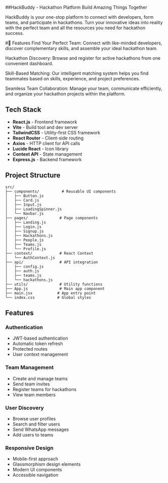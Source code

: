 ##HackBuddy - Hackathon Platform
Build Amazing Things Together 

HackBuddy is your one-stop platform to connect with developers, form teams, and participate in hackathons. Turn your innovative ideas into reality with the perfect team and all the resources you need for hackathon success.

#🚀 Features
Find Your Perfect Team:
Connect with like-minded developers, discover complementary skills, and assemble your ideal hackathon team.

Hackathon Discovery:
Browse and register for active hackathons from one convenient dashboard.

Skill-Based Matching:
Our intelligent matching system helps you find teammates based on skills, experience, and project preferences.

Seamless Team Collaboration:
Manage your team, communicate efficiently, and organize your hackathon projects within the platform.


## Tech Stack

- **React.js** - Frontend framework
- **Vite** - Build tool and dev server
- **TailwindCSS** - Utility-first CSS framework
- **React Router** - Client-side routing
- **Axios** - HTTP client for API calls
- **Lucide React** - Icon library
- **Context API** - State management
- **Express.js** - Backend framework

## Project Structure

```
src/
├── components/          # Reusable UI components
│   ├── Button.js
│   ├── Card.js
│   ├── Input.js
│   ├── LoadingSpinner.js
│   └── Navbar.js
├── pages/              # Page components
│   ├── Landing.js
│   ├── Login.js
│   ├── Signup.js
│   ├── Hackathons.js
│   ├── People.js
│   ├── Teams.js
│   └── Profile.js
├── context/            # React Context
│   └── AuthContext.js
├── api/                # API integration
│   ├── config.js
│   ├── auth.js
│   ├── teams.js
│   └── hackathons.js
├── utils/              # Utility functions
├── App.js              # Main app component
├── main.jsx           # App entry point
└── index.css          # Global styles
```

## Features

### Authentication
- JWT-based authentication
- Automatic token refresh
- Protected routes
- User context management

### Team Management
- Create and manage teams
- Send team invites
- Register teams for hackathons
- View team members

### User Discovery
- Browse user profiles
- Search and filter users
- Send WhatsApp messages
- Add users to teams

### Responsive Design
- Mobile-first approach
- Glassmorphism design elements
- Modern UI components
- Accessible navigation

